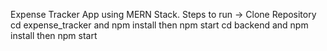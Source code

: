 Expense Tracker App using MERN Stack.
Steps to run ->
Clone Repository
cd expense_tracker and npm install then npm start
cd backend and npm install then npm start
